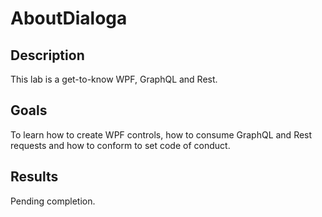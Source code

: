 # AboutDialoga

## Description

This lab is a get-to-know WPF, GraphQL and Rest.

## Goals

To learn how to create WPF controls, how to consume GraphQL and Rest requests and how to conform to set code of conduct.

## Results

Pending completion.